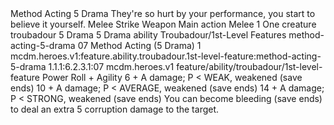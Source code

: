 <ability>
  <name>Method Acting</name>
  <cost>5 Drama</cost>
  <flavor>They&apos;re so hurt by your performance, you start to believe it yourself.</flavor>
  <keywords>
    <keyword>Melee</keyword>
    <keyword>Strike</keyword>
    <keyword>Weapon</keyword>
  </keywords>
  <type>Main action</type>
  <distance>Melee 1</distance>
  <target>One creature</target>
  <metadata>
    <class>troubadour</class>
    <cost>5 Drama</cost>
    <cost_amount>5</cost_amount>
    <cost_resource>Drama</cost_resource>
    <feature_type>ability</feature_type>
    <file_dpath>Troubadour/1st-Level Features</file_dpath>
    <item_id>method-acting-5-drama</item_id>
    <item_index>07</item_index>
    <item_name>Method Acting (5 Drama)</item_name>
    <level>1</level>
    <scc>mcdm.heroes.v1:feature.ability.troubadour.1st-level-feature:method-acting-5-drama</scc>
    <scdc>1.1.1:6.2.3.1:07</scdc>
    <source>mcdm.heroes.v1</source>
    <type>feature/ability/troubadour/1st-level-feature</type>
  </metadata>
  <effects>
    <effect type="roll">
      <roll>Power Roll + Agility</roll>
      <t1>6 + A damage; P &lt; WEAK, weakened (save ends)</t1>
      <t2>10 + A damage; P &lt; AVERAGE, weakened (save ends)</t2>
      <t3>14 + A damage; P &lt; STRONG, weakened (save ends)</t3>
    </effect>
    <effect type="mundane">You can become bleeding (save ends) to deal an extra 5 corruption damage to the target.</effect>
  </effects>
</ability>
